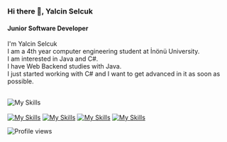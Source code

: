 

### Hi there 👋, Yalcin Selcuk
#### Junior Software Developer


I'm Yalcin Selcuk <br/>
I am a 4th year computer engineering student at İnönü University. <br/>
I am interested in Java and C#.  <br/>
I have Web Backend studies with Java.  <br/>
I just started working with C# and I want to get advanced in it as soon as possible. <br/>  <br/>

![My Skills](https://skillicons.dev/icons?i=java,cs,html,css,js,eclipse,postgres&theme=light)<br/> <br/>
[![My Skills](https://skillicons.dev/icons?i=github&theme=light)](https://github.com/yalcinselcuk/)
[![My Skills](https://skillicons.dev/icons?i=linkedin&theme=light)](https://www.linkedin.com/in/yalcinselcuk/)
[![My Skills](https://skillicons.dev/icons?i=instagram&theme=light)](https://www.instagram.com/yalcinselcukkk/)
[![My Skills](https://skillicons.dev/icons?i=twitter&theme=light)](https://twitter.com/yalcinselcukkk/)




![Profile views](https://gpvc.arturio.dev/yalcinselcuk)  
